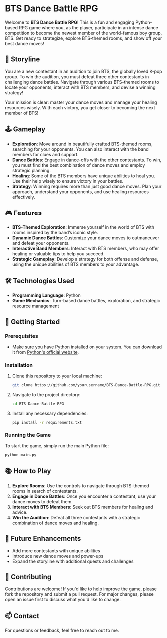 
# BTS Dance Battle RPG

Welcome to **BTS Dance Battle RPG**! This is a fun and engaging Python-based RPG game where you, as the player, participate in an intense dance competition to become the newest member of the world-famous boy group, BTS. Get ready to strategize, explore BTS-themed rooms, and show off your best dance moves!

## 📖 Storyline

You are a new contestant in an audition to join BTS, the globally loved K-pop group. To win the audition, you must defeat three other contestants in challenging dance battles. Navigate through various BTS-themed rooms to locate your opponents, interact with BTS members, and devise a winning strategy!

Your mission is clear: master your dance moves and manage your healing resources wisely. With each victory, you get closer to becoming the next member of BTS!

## 🕹️ Gameplay

- **Exploration**: Move around in beautifully crafted BTS-themed rooms, searching for your opponents. You can also interact with the band members for clues and support.
- **Dance Battles**: Engage in dance-offs with the other contestants. To win, you must find the best combination of dance moves and employ strategic planning.
- **Healing**: Some of the BTS members have unique abilities to heal you. Use their help wisely to ensure victory in your battles.
- **Strategy**: Winning requires more than just good dance moves. Plan your approach, understand your opponents, and use healing resources effectively.

## 🎮 Features

- **BTS-Themed Exploration**: Immerse yourself in the world of BTS with rooms inspired by the band’s iconic style.
- **Dynamic Dance Battles**: Customize your dance moves to outmaneuver and defeat your opponents.
- **Interactive Band Members**: Interact with BTS members, who may offer healing or valuable tips to help you succeed.
- **Strategic Gameplay**: Develop a strategy for both offense and defense, using the unique abilities of BTS members to your advantage.

## 🛠️ Technologies Used

- **Programming Language**: Python
- **Game Mechanics**: Turn-based dance battles, exploration, and strategic resource management

## 🚀 Getting Started

### Prerequisites

- Make sure you have Python installed on your system. You can download it from [Python's official website](https://www.python.org/).

### Installation

1. Clone this repository to your local machine:
   ```bash
   git clone https://github.com/yourusername/BTS-Dance-Battle-RPG.git
   ```
2. Navigate to the project directory:
   ```bash
   cd BTS-Dance-Battle-RPG
   ```
3. Install any necessary dependencies:
   ```bash
   pip install -r requirements.txt
   ```
   
### Running the Game

To start the game, simply run the main Python file:
```bash
python main.py
```

## 📚 How to Play

1. **Explore Rooms**: Use the controls to navigate through BTS-themed rooms in search of contestants.
2. **Engage in Dance Battles**: Once you encounter a contestant, use your dance moves to defeat them.
3. **Interact with BTS Members**: Seek out BTS members for healing and advice.
4. **Win the Audition**: Defeat all three contestants with a strategic combination of dance moves and healing.

## 📝 Future Enhancements

- Add more contestants with unique abilities
- Introduce new dance moves and power-ups
- Expand the storyline with additional quests and challenges


## 🤝 Contributing

Contributions are welcome! If you'd like to help improve the game, please fork the repository and submit a pull request. For major changes, please open an issue first to discuss what you'd like to change.

## 📫 Contact

For questions or feedback, feel free to reach out to me.
